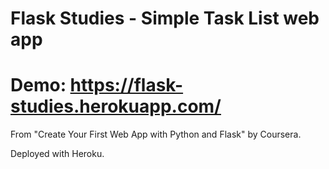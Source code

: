 # Flask Studies - Simple Task List web app

# Demo: https://flask-studies.herokuapp.com/

From "Create Your First Web App with Python and Flask" by Coursera. 

Deployed with Heroku.
